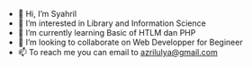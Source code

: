 - 👋 Hi, I’m Syahril 
- 👀 I’m interested in Library and Information Science
- 🌱 I’m currently learning Basic of HTLM dan PHP 
- 💞️ I’m looking to collaborate on Web Developper for Begineer
- 📫 To reach me you can email to azrilulya@gmail.com  

<!---
R1il/R1il is a ✨ special ✨ repository because its `README.md` (this file) appears on your GitHub profile.
You can click the Preview link to take a look at your changes.
--->
